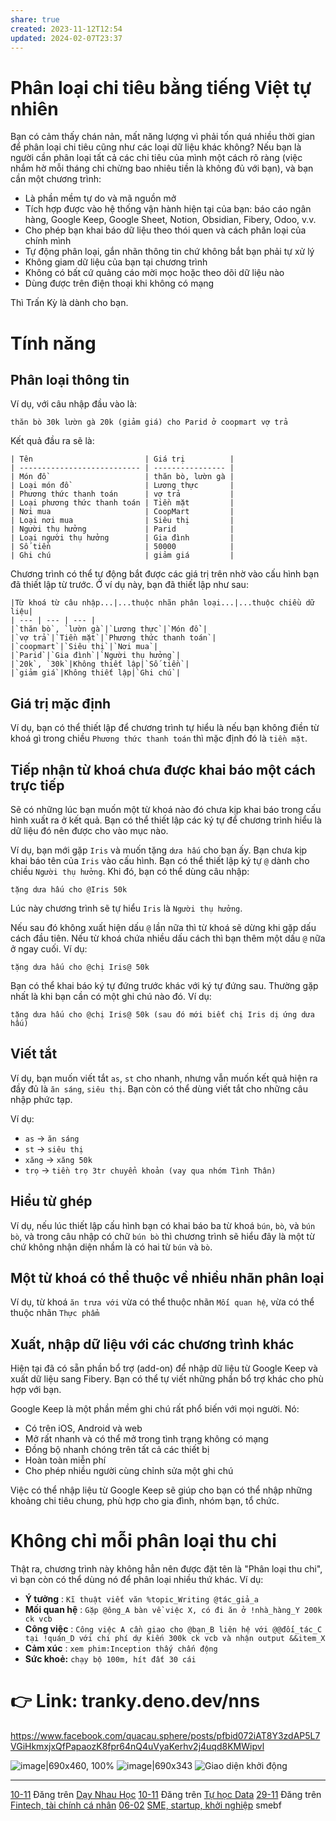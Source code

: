 ```yaml
---
share: true
created: 2023-11-12T12:54
updated: 2024-02-07T23:37
---
```


# Phân loại chi tiêu bằng tiếng Việt tự nhiên
Bạn có cảm thấy chán nản, mất năng lượng vì phải tốn quá nhiều thời gian để phân loại chi tiêu cũng như các loại dữ liệu khác không? Nếu bạn là người cần phân loại tất cả các chi tiêu của mình một cách rõ ràng (việc nhắm hờ mỗi tháng chi chừng bao nhiêu tiền là không đủ với bạn), và bạn cần một chương trình:

* Là phần mềm tự do và mã nguồn mở
* Tích hợp được vào hệ thống vận hành hiện tại của bạn: báo cáo ngân hàng, Google Keep, Google Sheet, Notion, Obsidian, Fibery, Odoo, v.v.
* Cho phép bạn khai báo dữ liệu theo thói quen và cách phân loại của chính mình
* Tự động phân loại, gắn nhãn thông tin chứ không bắt bạn phải tự xử lý
* Không giam dữ liệu của bạn tại chương trình
* Không có bất cứ quảng cáo mời mọc hoặc theo dõi dữ liệu nào
* Dùng được trên điện thoại khi không có mạng

Thì Trấn Kỳ là dành cho bạn.
# Tính năng
## Phân loại thông tin

Ví dụ, với câu nhập đầu vào là:

```
thăn bò 30k lườn gà 20k (giảm giá) cho Parid ở coopmart vợ trả 
```

Kết quả đầu ra sẽ là:
```
| Tên                         | Giá trị          |
| --------------------------- | ---------------- |
| Món đồ                      | thăn bò, lườn gà |
| Loại món đồ                 | Lương thực       |
| Phương thức thanh toán      | vợ trả           |
| Loại phương thức thanh toán | Tiền mặt         |
| Nơi mua                     | CoopMart         |
| Loại nơi mua                | Siêu thị         |
| Người thụ hưởng             | Parid            |
| Loại người thụ hưởng        | Gia đình         |
| Số tiền                     | 50000            |
| Ghi chú                     | giảm giá         |
```
Chương trình có thể tự động bắt được các giá trị trên nhờ vào cấu hình bạn đã thiết lập từ trước. Ở ví dụ này, bạn đã thiết lập như sau:
```
|Từ khoá từ câu nhập...|...thuộc nhãn phân loại...|...thuộc chiều dữ liệu|
| --- | --- | --- |
|`thăn bò`, `lườn gà`|`Lương thực`|`Món đồ`|
|`vợ trả`|`Tiền mặt`|`Phương thức thanh toán`|
|`coopmart`|`Siêu thị`|`Nơi mua`|
|`Parid`|`Gia đình`|`Người thụ hưởng`|
|`20k`, `30k`|Không thiết lập|`Số tiền`|
|`giảm giá`|Không thiết lập|`Ghi chú`|
```
## Giá trị mặc định

Ví dụ, bạn có thể thiết lập để chương trình tự hiểu là nếu bạn không điền từ khoá gì trong chiều `Phương thức thanh toán` thì mặc định đó là `tiền mặt`.

## Tiếp nhận từ khoá chưa được khai báo một cách trực tiếp

Sẽ có những lúc bạn muốn một từ khoá nào đó chưa kịp khai báo trong cấu hình xuất ra ở kết quả. Bạn có thể thiết lập các ký tự để chương trình hiểu là dữ liệu đó nên được cho vào mục nào.

Ví dụ, bạn mới gặp `Iris` và muốn tặng `dưa hấu` cho bạn ấy. Bạn chưa kịp khai báo tên của `Iris` vào cấu hình. Bạn có thể thiết lập ký tự `@` dành cho chiều `Người thụ hưởng`. Khi đó, bạn có thể dùng câu nhập:

```
tặng dưa hấu cho @Iris 50k
```

Lúc này chương trình sẽ tự hiểu `Iris` là `Người thụ hưởng`.

Nếu sau đó không xuất hiện dấu `@` lần nữa thì từ khoá sẽ dừng khi gặp dấu cách đầu tiên. Nếu từ khoá chứa nhiều dấu cách thì bạn thêm một dấu `@` nữa ở ngay cuối. Ví dụ:

```
tặng dưa hấu cho @chị Iris@ 50k
```

Bạn có thể khai báo ký tự đứng trước khác với ký tự đứng sau. Thường gặp nhất là khi bạn cần có một ghi chú nào đó. Ví dụ:

```
tặng dưa hấu cho @chị Iris@ 50k (sau đó mới biết chị Iris dị ứng dưa hấu)
```

## Viết tắt

Ví dụ, bạn muốn viết tắt `as`, `st` cho nhanh, nhưng vẫn muốn kết quả hiện ra đầy đủ là `ăn sáng`, `siêu thị`. Bạn còn có thể dùng viết tắt cho những câu nhập phức tạp.

Ví dụ:

* `as` → `ăn sáng`
* `st` → `siêu thị`
* `xăng` → `xăng 50k`
* `trọ` → `tiền trọ 3tr chuyển khoản (vay qua nhóm Tình Thân)`

## Hiểu từ ghép

Ví dụ, nếu lúc thiết lập cấu hình bạn có khai báo ba từ khoá `bún`, `bò`, và `bún bò`, và trong câu nhập có chữ `bún bò` thì chương trình sẽ hiểu đây là một từ chứ không nhận diện nhầm là có hai từ `bún` và `bò`.

## Một từ khoá có thể thuộc về nhiều nhãn phân loại

Ví dụ, từ khoá `ăn trưa với` vừa có thể thuộc nhãn `Mối quan hệ`, vừa có thể thuộc nhãn `Thực phẩm`

## Xuất, nhập dữ liệu với các chương trình khác
Hiện tại đã có sẵn phần bổ trợ (add-on) để nhập dữ liệu từ Google Keep và xuất dữ liệu sang Fibery. Bạn có thể tự viết những phần bổ trợ khác cho phù hợp với bạn.

Google Keep là một phần mềm ghi chú rất phổ biến với mọi người. Nó:

* Có trên iOS, Android và web
* Mở rất nhanh và có thể mở trong tình trạng không có mạng
* Đồng bộ nhanh chóng trên tất cả các thiết bị
* Hoàn toàn miễn phí
* Cho phép nhiều người cùng chỉnh sửa một ghi chú

Việc có thể nhập liệu từ Google Keep sẽ giúp cho bạn có thể nhập những khoảng chi tiêu chung, phù hợp cho gia đình, nhóm bạn, tổ chức.

# Không chỉ mỗi phân loại thu chi

Thật ra, chương trình này không hẳn nên được đặt tên là "Phân loại thu chi", vì bạn còn có thể dùng nó để phân loại nhiều thứ khác. Ví dụ:

* **Ý tưởng** : `Kĩ thuật viết văn %topic_Writing @tác_giả_a`
* **Mối quan hệ** : `Gặp @ông_A bàn về việc X, có đi ăn ở !nhà_hàng_Y 200k ck vcb`
* **Công việc** : `Công việc A cần giao cho @bạn_B liên hệ với @@đối_tác_C tại !quán_D với chi phí dự kiến 300k ck vcb và nhận output &&item_X`
* **Cảm xúc** : `xem phim:Inception thấy chấn động`
* **Sức khoẻ:**  `chạy bộ 100m, hít đất 30 cái`

# 👉 Link: tranky.deno.dev/nns

https://www.facebook.com/quacau.sphere/posts/pfbid072iAT8Y3zdAP5L7VGiHkmxjxQfPapaozK8fpr64nQ4uVyaKerhv2j4uqd8KMWipvl

![image|690x460, 100%](https://daynhauhoc.s3.dualstack.ap-southeast-1.amazonaws.com/optimized/3X/3/0/3051a1b98cab382e9bcd3e5bccf81d2e973f3f17_2_1035x690.jpeg) 
![image|690x343](https://daynhauhoc.s3.dualstack.ap-southeast-1.amazonaws.com/optimized/3X/9/9/99e14fce9d0bcda573db5aae334ad4e71bd2035f_2_1035x514.jpeg) 
![Giao diện khởi động](https://i.imgur.com/rBe2iQ9.png)

---
[10-11](10-11.md) Đăng trên [Dạy Nhau Học](../../../%CE%9E%20K%E1%BA%BFt%20qu%E1%BA%A3%20truy%E1%BB%81n%20th%C3%B4ng/N%C6%A1i%20%C4%91%C4%83ng/K%C3%AAnh%20chat/D%E1%BA%A1y%20Nhau%20H%E1%BB%8Dc.md) 
[10-11](10-11.md) Đăng trên [Tự học Data](../../../%CE%9E%20K%E1%BA%BFt%20qu%E1%BA%A3%20truy%E1%BB%81n%20th%C3%B4ng/N%C6%A1i%20%C4%91%C4%83ng/K%C3%AAnh%20chat/T%E1%BB%B1%20h%E1%BB%8Dc%20Data.md) 
[29-11](29-11.md) Đăng trên [Fintech, tài chính cá nhân](../../../%CE%9E%20K%E1%BA%BFt%20qu%E1%BA%A3%20truy%E1%BB%81n%20th%C3%B4ng/N%C6%A1i%20%C4%91%C4%83ng/Nh%C3%B3m%20Facebook/Fintech,%20t%C3%A0i%20ch%C3%ADnh%20c%C3%A1%20nh%C3%A2n.md) 
[06-02](06-02.md) [SME, startup, khởi nghiệp](../../../%CE%9E%20K%E1%BA%BFt%20qu%E1%BA%A3%20truy%E1%BB%81n%20th%C3%B4ng/N%C6%A1i%20%C4%91%C4%83ng/Nh%C3%B3m%20Facebook/H%E1%BB%97%20tr%E1%BB%A3%20t%E1%BB%95%20ch%E1%BB%A9c/SME,%20startup,%20kh%E1%BB%9Fi%20nghi%E1%BB%87p.md) smebf